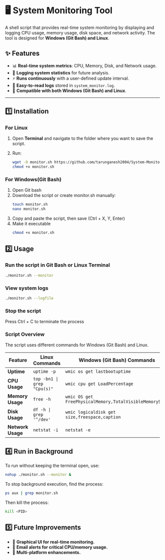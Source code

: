 # 🖥️ System Monitoring Tool

A shell script that provides real-time system monitoring by displaying and logging CPU usage, memory usage, disk space, and network activity. The tool is designed for **Windows (Git Bash) and Linux**.

## ✨ Features

- 📊 **Real-time system metrics**: CPU, Memory, Disk, and Network usage.
- 📝 **Logging system statistics** for future analysis.
- ⚡ **Runs continuously** with a user-defined update interval.
- 📄 **Easy-to-read logs** stored in `system_monitor.log`.
- 🔄 **Compatible with both Windows (Git Bash) and Linux**.

---

## 1️⃣ Installation

### For Linux

1. Open **Terminal** and navigate to the folder where you want to save the script.
2. Run:

   ```sh
   wget -O monitor.sh https://github.com/tarunganesh2004/System-Monitoring-tool/blob/main/monitor.sh
   chmod +x monitor.sh
   ```

### For Windows(Git Bash)

1. Open Git bash
2. Download the script or create monitor.sh manually:
   ```sh
   touch monitor.sh
   nano monitor.sh
   ```
3. Copy and paste the script, then save (Ctrl + X, Y, Enter)
4. Make it executable
   ```sh
   chmod +x monitor.sh
## 2️⃣ Usage

### Run the script in Git Bash or Linux Terminal
```sh
./monitor.sh --monitor
```
### View system logs
```sh
./monitor.sh --logfile
```

### Stop the script
Press Ctrl + C to terminate the process

### Script Overview
The script uses different commands for Windows (Git Bash) and Linux.

| Feature        | Linux Commands                               | Windows (Git Bash) Commands                     |
|--------------|----------------------------------|----------------------------------|
| **Uptime**    | `uptime -p`                     | `wmic os get lastbootuptime`    |
| **CPU Usage** | `` top -bn1 \| grep "Cpu(s)" `` | `wmic cpu get LoadPercentage`   |
| **Memory Usage** | `free -h`                    | `wmic OS get FreePhysicalMemory,TotalVisibleMemorySize` |
| **Disk Usage** | `` df -h \| grep '^/dev' ``    | `wmic logicaldisk get size,freespace,caption` |
| **Network Usage** | `netstat -i`               | `netstat -e`                    |

## 4️⃣ Run in Background
To run without keeping the terminal open, use:
```sh
nohup ./monitor.sh --monitor &
```

To stop background execution, find the process:
```sh
ps aux | grep monitor.sh
```
Then kill the process:
```sh
kill <PID>
```

## 5️⃣ Future Improvements
- 📌 **Graphical UI for real-time monitoring.**
- 📌 **Email alerts for critical CPU/memory usage.**
- 📌 **Multi-platform enhancements.**
